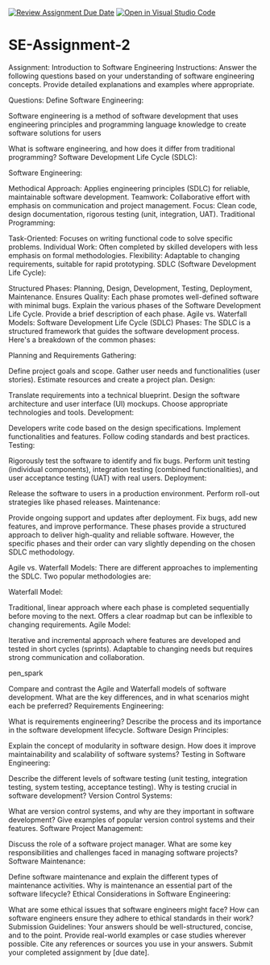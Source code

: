 [![Review Assignment Due Date](https://classroom.github.com/assets/deadline-readme-button-24ddc0f5d75046c5622901739e7c5dd533143b0c8e959d652212380cedb1ea36.svg)](https://classroom.github.com/a/-ucQIGTc)
[![Open in Visual Studio Code](https://classroom.github.com/assets/open-in-vscode-718a45dd9cf7e7f842a935f5ebbe5719a5e09af4491e668f4dbf3b35d5cca122.svg)](https://classroom.github.com/online_ide?assignment_repo_id=15224685&assignment_repo_type=AssignmentRepo)
# SE-Assignment-2
Assignment: Introduction to Software Engineering
Instructions:
Answer the following questions based on your understanding of software engineering concepts. Provide detailed explanations and examples where appropriate.

Questions:
Define Software Engineering:

Software engineering is a method of software development that uses engineering principles and programming language knowledge to create software solutions for users

What is software engineering, and how does it differ from traditional programming?
Software Development Life Cycle (SDLC):

Software Engineering:

Methodical Approach: Applies engineering principles (SDLC) for reliable, maintainable software development.
Teamwork: Collaborative effort with emphasis on communication and project management.
Focus: Clean code, design documentation, rigorous testing (unit, integration, UAT).
Traditional Programming:

Task-Oriented: Focuses on writing functional code to solve specific problems.
Individual Work: Often completed by skilled developers with less emphasis on formal methodologies.
Flexibility: Adaptable to changing requirements, suitable for rapid prototyping.
SDLC (Software Development Life Cycle):

Structured Phases: Planning, Design, Development, Testing, Deployment, Maintenance.
Ensures Quality: Each phase promotes well-defined software with minimal bugs.
Explain the various phases of the Software Development Life Cycle. Provide a brief description of each phase.
Agile vs. Waterfall Models:
Software Development Life Cycle (SDLC) Phases:
The SDLC is a structured framework that guides the software development process.  Here's a breakdown of the common phases:

Planning and Requirements Gathering:

Define project goals and scope.
Gather user needs and functionalities (user stories).
Estimate resources and create a project plan.
Design:

Translate requirements into a technical blueprint.
Design the software architecture and user interface (UI) mockups.
Choose appropriate technologies and tools.
Development:

Developers write code based on the design specifications.
Implement functionalities and features.
Follow coding standards and best practices.
Testing:

Rigorously test the software to identify and fix bugs.
Perform unit testing (individual components), integration testing (combined functionalities), and user acceptance testing (UAT) with real users.
Deployment:

Release the software to users in a production environment.
Perform roll-out strategies like phased releases.
Maintenance:

Provide ongoing support and updates after deployment.
Fix bugs, add new features, and improve performance.
These phases provide a structured approach to deliver high-quality and reliable software. However, the specific phases and their order can vary slightly depending on the chosen SDLC methodology.

Agile vs. Waterfall Models:
There are different approaches to implementing the SDLC. Two popular methodologies are:

Waterfall Model:

Traditional, linear approach where each phase is completed sequentially before moving to the next.
Offers a clear roadmap but can be inflexible to changing requirements.
Agile Model:

Iterative and incremental approach where features are developed and tested in short cycles (sprints).
Adaptable to changing needs but requires strong communication and collaboration.

pen_spark


Compare and contrast the Agile and Waterfall models of software development. What are the key differences, and in what scenarios might each be preferred?
Requirements Engineering:

What is requirements engineering? Describe the process and its importance in the software development lifecycle.
Software Design Principles:

Explain the concept of modularity in software design. How does it improve maintainability and scalability of software systems?
Testing in Software Engineering:

Describe the different levels of software testing (unit testing, integration testing, system testing, acceptance testing). Why is testing crucial in software development?
Version Control Systems:

What are version control systems, and why are they important in software development? Give examples of popular version control systems and their features.
Software Project Management:

Discuss the role of a software project manager. What are some key responsibilities and challenges faced in managing software projects?
Software Maintenance:

Define software maintenance and explain the different types of maintenance activities. Why is maintenance an essential part of the software lifecycle?
Ethical Considerations in Software Engineering:

What are some ethical issues that software engineers might face? How can software engineers ensure they adhere to ethical standards in their work?
Submission Guidelines:
Your answers should be well-structured, concise, and to the point.
Provide real-world examples or case studies wherever possible.
Cite any references or sources you use in your answers.
Submit your completed assignment by [due date].
